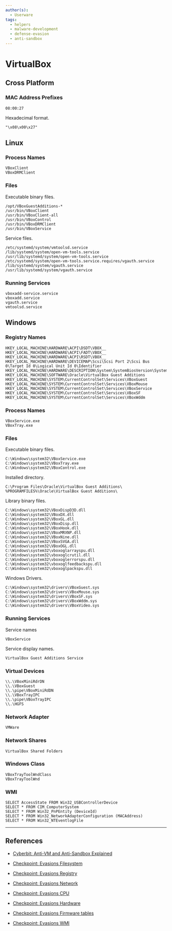 ```yaml
---
author(s):
  - Userware
tags:
  - helpers
  - malware-development
  - defense-evasion
  - anti-sandbox
---
```

# VirtualBox

## Cross Platform

### MAC Address Prefixes

```
08:00:27
```

Hexadecimal format.

```
"\x08\x00\x27"
```

## Linux

### Process Names

```
VBoxClient
VBoxDRMClient
```

### Files

Executable binary files.

```
/opt/VBoxGuestAdditions-*
/usr/bin/VBoxClient
/usr/bin/VBoxClient-all
/usr/bin/VBoxControl
/usr/bin/VBoxDRMClient
/usr/bin/VBoxService
```

Service files.

```
/etc/systemd/system/vmtoolsd.service
/lib/systemd/system/open-vm-tools.service
/usr/lib/systemd/system/open-vm-tools.service
/etc/systemd/system/open-vm-tools.service.requires/vgauth.service
/lib/systemd/system/vgauth.service
/usr/lib/systemd/system/vgauth.service
```

### Running Services

```
vboxadd-service.service
vboxadd.service
vgauth.service
vmtoolsd.service
```

## Windows

### Registry Names

```
HKEY_LOCAL_MACHINE\HARDWARE\ACPI\DSDT\VBOX__
HKEY_LOCAL_MACHINE\HARDWARE\ACPI\FADT\VBOX__
HKEY_LOCAL_MACHINE\HARDWARE\ACPI\RSDT\VBOX__
HKEY_LOCAL_MACHINE\HARDWARE\DEVICEMAP\Scsi\Scsi Port 2\Scsi Bus 0\Target Id 0\Logical Unit Id 0\Identifier
HKEY_LOCAL_MACHINE\HARDWARE\DESCRIPTION\System\SystemBiosVersion\SystemBiosVersion
HKEY_LOCAL_MACHINE\SOFTWARE\Oracle\VirtualBox Guest Additions
HKEY_LOCAL_MACHINE\SYSTEM\CurrentControlSet\Services\VBoxGuest
HKEY_LOCAL_MACHINE\SYSTEM\CurrentControlSet\Services\VBoxMouse
HKEY_LOCAL_MACHINE\SYSTEM\CurrentControlSet\Services\VBoxService
HKEY_LOCAL_MACHINE\SYSTEM\CurrentControlSet\Services\VBoxSF
HKEY_LOCAL_MACHINE\SYSTEM\CurrentControlSet\Services\VBoxWddm
```

### Process Names

```
VBoxService.exe
VBoxTray.exe
```

### Files

Executable binary files.

```
C:\Windows\system32\VBoxService.exe
C:\Windows\system32\VBoxTray.exe
C:\Windows\system32\VBoxControl.exe
```

Installed directory.

```
C:\Program Files\Oracle\VirtualBox Guest Additions\
%PROGRAMFILES%\Oracle\VirtualBox Guest Additions\
```

Library binary files.

```
C:\Windows\system32\VBoxDispD3D.dll
C:\Windows\system32\VBoxDX.dll
C:\Windows\system32\VBoxGL.dll
C:\Windows\system32\VBoxDisp.dll
C:\Windows\system32\VBoxHook.dll
C:\Windows\system32\VBoxMRXNP.dll
C:\Windows\system32\VBoxNine.dll
C:\Windows\system32\VBoxSVGA.dll
C:\Windows\system32\VBoxOGL.dll
C:\Windows\system32\vboxoglarrayspu.dll
C:\Windows\system32\vboxoglcrutil.dll
C:\Windows\system32\vboxoglerrorspu.dll
C:\Windows\system32\vboxoglfeedbackspu.dll
C:\Windows\system32\vboxoglpackspu.dll
```

Windows Drivers.

```
C:\Windows\system32\drivers\VBoxGuest.sys
C:\Windows\system32\drivers\VBoxMouse.sys
C:\Windows\system32\drivers\VBoxSF.sys
C:\Windows\system32\drivers\VBoxWddm.sys
C:\Windows\system32\drivers\VBoxVideo.sys
```

### Running Services

Service names

```
VBoxService
```

Service display names.

```
VirtualBox Guest Additions Service
```

### Virtual Devices

```
\\.\VBoxMiniRdrDN
\\.\VBoxGuest
\\.\pipe\VBoxMiniRdDN
\\.\VBoxTrayIPC
\\.\pipe\VBoxTrayIPC
\\.\HGFS
```

### Network Adapter

```
VMWare
```

### Network Shares

```
VirtualBox Shared Folders
```

### Windows Class

```
VBoxTrayToolWndClass
VBoxTrayToolWnd
```

### WMI

```
SELECT AccessState FROM Win32_USBControllerDevice
SELECT * FROM CIM_ComputerSystem
SELECT * FROM Win32_PnPEntity (DeviceId)
SELECT * FROM Win32_NetworkAdapterConfiguration (MACAddress)
SELECT * FROM Win32_NTEventlogFile
```

---
## References

- [Cyberbit: Anti-VM and Anti-Sandbox Explained](https://www.cyberbit.com/endpoint-security/anti-vm-and-anti-sandbox-explained/)

- [Checkpoint: Evasions Filesystem](https://evasions.checkpoint.com/src/Evasions/techniques/filesystem.html)

- [Checkpoint: Evasions Registry](https://evasions.checkpoint.com/src/Evasions/techniques/registry.html)

- [Checkpoint: Evasions Network](https://evasions.checkpoint.com/src/Evasions/techniques/network.html)

- [Checkpoint: Evasions CPU](https://evasions.checkpoint.com/src/Evasions/techniques/cpu.html)

- [Checkpoint: Evasions Hardware](https://evasions.checkpoint.com/src/Evasions/techniques/hardware.html)

- [Checkpoint: Evasions Firmware tables](https://evasions.checkpoint.com/src/Evasions/techniques/firmware-tables.html)

- [Checkpoint: Evasions WMI](https://evasions.checkpoint.com/src/Evasions/techniques/wmi.html)
